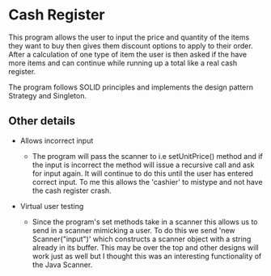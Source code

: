 # Cash Register
This program allows the user to input the price and quantity of the items they want to buy then gives them discount
options to apply to their order. After a calculation of one type of item the user is then asked if the have more items
and can continue while running up a total like a real cash register.

The program follows SOLID principles and implements the design pattern Strategy and Singleton.

## Other details
* Allows incorrect input
    * The program will pass the scanner to i.e setUnitPrice() method and if the input is incorrect the method will
    issue a recursive call and ask for input again. It will continue to do this until the user has entered correct
    input. To me this allows the 'cashier' to mistype and not have the cash register crash.
    
* Virtual user testing
    * Since the program's set methods take in a scanner this allows us to send in a scanner mimicking a user. To do
    this we send 'new Scanner("input")' which constructs a scanner object with a string already in its buffer. This
    may be over the top and other designs will work just as well but I thought this was an interesting functionality of
    the Java Scanner.
